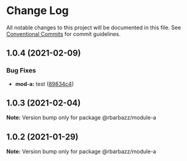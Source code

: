 # Change Log

All notable changes to this project will be documented in this file.
See [Conventional Commits](https://conventionalcommits.org) for commit guidelines.

## 1.0.4 (2021-02-09)


### Bug Fixes

* **mod-a:** test ([89834c4](https://github.com/rbarbazz/monorepo-with-lerna/commit/89834c4a2c77991c5d3b792c341bb11865faef98))





## 1.0.3 (2021-02-04)

**Note:** Version bump only for package @rbarbazz/module-a





## 1.0.2 (2021-01-29)

**Note:** Version bump only for package @rbarbazz/module-a
